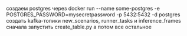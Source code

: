 создаем postgres через  docker run --name some-postgres -e POSTGRES_PASSWORD=mysecretpassword -p 5432:5432 -d postgres
создать kafka-топики new_scenarios, runner_tasks и inference_frames
сначала запустить create_table.py а потом все остальное
